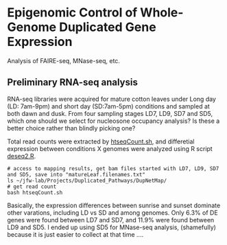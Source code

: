 # Epigenomic Control of Whole-Genome Duplicated Gene Expression
Analysis of FAIRE-seq, MNase-seq, etc.

## Preliminary RNA-seq analysis
RNA-seq libraries were acquired for mature cotton leaves under Long day (LD: 7am-9pm) and short day (SD:7am-5pm) conditions and sampled at both dawn and dusk. From four sampling stages LD7, LD9, SD7 and SD5, which one should we select for nucleosone occupancy analysis? Is these a better choice rather than blindly picking one?

Total read counts were extracted by [htseqCount.sh](https://github.com/huguanjing/Epigenomics/blob/master/htseqCount.sh), and differetial expression between conditions X genomes were analyzed using R script [deseq2.R](https://github.com/huguanjing/Epigenomics/blob/master/deseq2.R).

    # access to mapping results, get bam files started with LD7, LD9, SD7 and SD5, save into "matureLeaf.filenames.txt"
    ls ~/jfw-lab/Projects/Duplicated_Pathways/DupNetMap/
    # get read count
    bash htseqCount.sh

Basically, the expression differences between sunrise and sunset dominate other varations, including LD vs SD and among genomes. Only 6.3% of DE genes were found between LD7 and SD7, and 11.9% were found between LD9 and SD5. I ended up using SD5 for MNase-seq analysis, (shamefully) because it is just easier to collect at that time .... 

